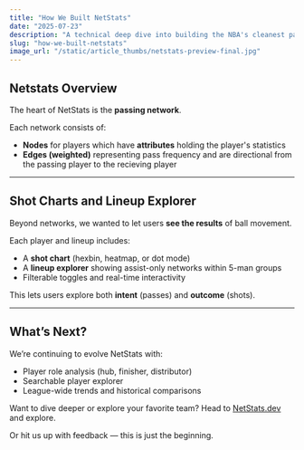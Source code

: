 ```yaml
---
title: "How We Built NetStats"
date: "2025-07-23"
description: "A technical deep dive into building the NBA's cleanest passing network visualization."
slug: "how-we-built-netstats"
image_url: "/static/article_thumbs/netstats-preview-final.jpg"
---
```



## Netstats Overview

The heart of NetStats is the **passing network**.

Each network consists of:

- **Nodes** for players which have **attributes** holding the player's statistics
- **Edges (weighted)** representing pass frequency and are directional from the passing player to the recieving player


---

## Shot Charts and Lineup Explorer

Beyond networks, we wanted to let users **see the results** of ball movement.

Each player and lineup includes:

- A **shot chart** (hexbin, heatmap, or dot mode)
- A **lineup explorer** showing assist-only networks within 5-man groups
- Filterable toggles and real-time interactivity

This lets users explore both **intent** (passes) and **outcome** (shots).

---

## What’s Next?

We’re continuing to evolve NetStats with:

- Player role analysis (hub, finisher, distributor)
- Searchable player explorer
- League-wide trends and historical comparisons

Want to dive deeper or explore your favorite team? Head to [NetStats.dev](https://www.netstats.dev) and explore.

Or hit us up with feedback — this is just the beginning.
